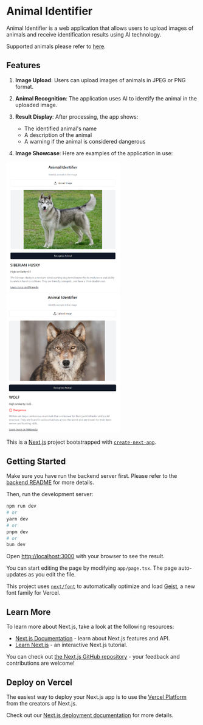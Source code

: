 # Animal Identifier

Animal Identifier is a web application that allows users to upload images of animals and receive identification results using AI technology.

Supported animals please refer to [here](https://github.com/chochinlu/animal-identifier-backend/blob/main/labels.py).

## Features

1. **Image Upload**: Users can upload images of animals in JPEG or PNG format.

2. **Animal Recognition**: The application uses AI to identify the animal in the uploaded image.

3. **Result Display**: After processing, the app shows:
   - The identified animal's name
   - A description of the animal
   - A warning if the animal is considered dangerous


4. **Image Showcase**: Here are examples of the application in use:

<img src="https://github.com/chochinlu/animal-identifier/blob/main/images/docs/screenshot1.png" alt="Animal Identifier Screenshot 1" style="max-width: 300px;">

<img src="https://github.com/chochinlu/animal-identifier/blob/main/images/docs/screenshot2.png" alt="Animal Identifier Screenshot 2" style="max-width: 300px;">



This is a [Next.js](https://nextjs.org) project bootstrapped with [`create-next-app`](https://nextjs.org/docs/app/api-reference/cli/create-next-app).


## Getting Started

Make sure you have run the backend server first. Please refer to the [backend README](https://github.com/chochinlu/animal-identifier-backend/blob/main/readme.md) for more details.

Then, run the development server:

```bash
npm run dev
# or
yarn dev
# or
pnpm dev
# or
bun dev
```

Open [http://localhost:3000](http://localhost:3000) with your browser to see the result.

You can start editing the page by modifying `app/page.tsx`. The page auto-updates as you edit the file.

This project uses [`next/font`](https://nextjs.org/docs/app/building-your-application/optimizing/fonts) to automatically optimize and load [Geist](https://vercel.com/font), a new font family for Vercel.

## Learn More

To learn more about Next.js, take a look at the following resources:

- [Next.js Documentation](https://nextjs.org/docs) - learn about Next.js features and API.
- [Learn Next.js](https://nextjs.org/learn) - an interactive Next.js tutorial.

You can check out [the Next.js GitHub repository](https://github.com/vercel/next.js) - your feedback and contributions are welcome!

## Deploy on Vercel

The easiest way to deploy your Next.js app is to use the [Vercel Platform](https://vercel.com/new?utm_medium=default-template&filter=next.js&utm_source=create-next-app&utm_campaign=create-next-app-readme) from the creators of Next.js.

Check out our [Next.js deployment documentation](https://nextjs.org/docs/app/building-your-application/deploying) for more details.
